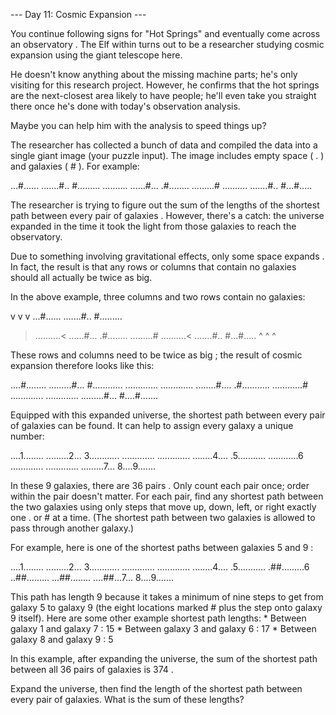 --- Day 11: Cosmic Expansion ---

   You continue following signs for "Hot Springs" and eventually come
   across an observatory . The Elf within turns out to be a researcher
   studying cosmic expansion using the giant telescope here.

   He doesn't know anything about the missing machine parts; he's only
   visiting for this research project. However, he confirms that the hot
   springs are the next-closest area likely to have people; he'll even
   take you straight there once he's done with today's observation
   analysis.

   Maybe you can help him with the analysis to speed things up?

   The researcher has collected a bunch of data and compiled the data into
   a single giant image (your puzzle input). The image includes empty
   space ( . ) and galaxies ( # ). For example:

   ...#......
.......#..
#.........
..........
......#...
.#........
.........#
..........
.......#..
#...#.....


   The researcher is trying to figure out the sum of the lengths of the
   shortest path between every pair of galaxies . However, there's a
   catch: the universe expanded in the time it took the light from those
   galaxies to reach the observatory.

   Due to something involving gravitational effects, only some space
   expands . In fact, the result is that any rows or columns that contain
   no galaxies should all actually be twice as big.

   In the above example, three columns and two rows contain no galaxies:

   v  v  v
 ...#......
 .......#..
 #.........
>..........<
 ......#...
 .#........
 .........#
>..........<
 .......#..
 #...#.....
   ^  ^  ^


   These rows and columns need to be twice as big ; the result of cosmic
   expansion therefore looks like this:

   ....#........
.........#...
#............
.............
.............
........#....
.#...........
............#
.............
.............
.........#...
#....#.......


   Equipped with this expanded universe, the shortest path between every
   pair of galaxies can be found. It can help to assign every galaxy a
   unique number:

   ....1........
.........2...
3............
.............
.............
........4....
.5...........
............6
.............
.............
.........7...
8....9.......


   In these 9 galaxies, there are 36 pairs . Only count each pair once;
   order within the pair doesn't matter. For each pair, find any shortest
   path between the two galaxies using only steps that move up, down,
   left, or right exactly one . or # at a time. (The shortest path between
   two galaxies is allowed to pass through another galaxy.)

   For example, here is one of the shortest paths between galaxies 5 and 9
   :

   ....1........
.........2...
3............
.............
.............
........4....
.5...........
.##.........6
..##.........
...##........
....##...7...
8....9.......


   This path has length 9 because it takes a minimum of nine steps to get
   from galaxy 5 to galaxy 9 (the eight locations marked # plus the step
   onto galaxy 9 itself). Here are some other example shortest path
   lengths:
     * Between galaxy 1 and galaxy 7 : 15
     * Between galaxy 3 and galaxy 6 : 17
     * Between galaxy 8 and galaxy 9 : 5

   In this example, after expanding the universe, the sum of the shortest
   path between all 36 pairs of galaxies is 374 .

   Expand the universe, then find the length of the shortest path between
   every pair of galaxies. What is the sum of these lengths?
